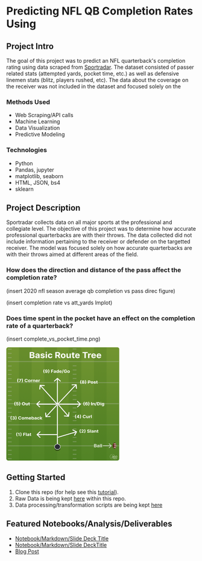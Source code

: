 # Predicting NFL QB Completion Rates Using 


## Project Intro
The goal of this project was to predict an NFL quarterback's completion rating using data scraped from [Sportradar](https://www.sportradar.com). The dataset consisted of passer related stats (attempted yards, pocket time, etc.) as well as defensive linemen stats (blitz, players rushed, etc). The data about the coverage on the receiver was not included in the dataset and focused solely on the 


### Methods Used
* Web Scraping/API calls
* Machine Learning
* Data Visualization
* Predictive Modeling


### Technologies
* Python
* Pandas, jupyter
* matplotlib, seaborn
* HTML, JSON, bs4
* sklearn

## Project Description

Sportradar collects data on all major sports at the professional and collegiate level. The objective of this project was to determine how accurate professional quarterbacks are with their throws. The data collected did not include information pertaining to the receiver or defender on the targetted receiver. The model was focused solely on how accurate quarterbacks are with their throws aimed at different areas of the field.

### How does the direction and distance of the pass affect the completion rate?

(insert 2020 nfl season average qb completion vs pass direc figure)

(insert completion rate vs att_yards lmplot)

### Does time spent in the pocket have an effect on the completion rate of a quarterback?

(insert complete_vs_pocket_time.png)

<img src='./Images/route_tree.png' width="300" height="300">


## Getting Started

1. Clone this repo (for help see this [tutorial](https://help.github.com/articles/cloning-a-repository/)).
2. Raw Data is being kept [here](https://github.com/scottokamura/qb-passes-2020/tree/main/Data)  within this repo.
3. Data processing/transformation scripts are being kept [here](https://github.com/scottokamura/qb-passes-2020/blob/main/qbpasses%20scraping.ipynb)


## Featured Notebooks/Analysis/Deliverables
* [Notebook/Markdown/Slide Deck Title](link)
* [Notebook/Markdown/Slide DeckTitle](link)
* [Blog Post](link)
